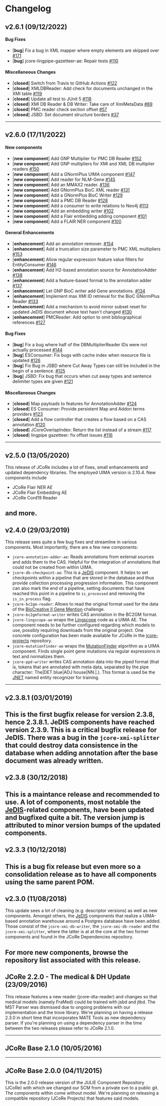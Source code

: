 # Changelog

## v2.6.1 (09/12/2022)

#### Bug Fixes

- [**bug**] Fix a bug in XML mapper where empty elements are skipped over [#171](https://github.com/JULIELab/jcore-base/issues/171)
- [**bug**] jcore-lingpipe-gazetteer-ae: Repair tests [#110](https://github.com/JULIELab/jcore-base/issues/110)

#### Miscellaneous Changes

- [**closed**] Switch from Travis to GitHub Actions [#122](https://github.com/JULIELab/jcore-base/issues/122)
- [**closed**] XMLDBReader: Add check for documents unchanged in the XMI table [#119](https://github.com/JULIELab/jcore-base/issues/119)
- [**closed**] Update all test to JUnit 5 [#118](https://github.com/JULIELab/jcore-base/issues/118)
- [**closed**] XMI DB Reader & DB Writer: Take care of XmiMetaData [#89](https://github.com/JULIELab/jcore-base/issues/89)
- [**closed**] PMC reader check section offset [#57](https://github.com/JULIELab/jcore-base/issues/57)
- [**closed**] JSBD: Set document structure borders [#37](https://github.com/JULIELab/jcore-base/issues/37)

---

## v2.6.0 (17/11/2022)

#### New components

- [**new component**] Add GNP Multiplier for PMC DB Reader [#152](https://github.com/JULIELab/jcore-base/issues/152)
- [**new component**] Add GNP multipliers for XMI and XML DB multiplier readers [#150](https://github.com/JULIELab/jcore-base/issues/150)
- [**new component**] Add a GNormPlus UIMA component [#147](https://github.com/JULIELab/jcore-base/issues/147)
- [**new component**] Add reader for NLM-Gene [#145](https://github.com/JULIELab/jcore-base/issues/145)
- [**new component**] Add an MMAX2 reader. [#136](https://github.com/JULIELab/jcore-base/issues/136)
- [**new component**] Add GNormPlus BioC XML reader [#131](https://github.com/JULIELab/jcore-base/issues/131)
- [**new component**] Add a GNormPlus BioC Writer [#129](https://github.com/JULIELab/jcore-base/issues/129)
- [**new component**] Add a PMC DB Reader [#128](https://github.com/JULIELab/jcore-base/issues/128)
- [**new component**] Add a consumer to write relations to Neo4j [#113](https://github.com/JULIELab/jcore-base/issues/113)
- [**new component**] Add an embedding writer [#102](https://github.com/JULIELab/jcore-base/issues/102)
- [**new component**] Add a Flair embedding adding component [#101](https://github.com/JULIELab/jcore-base/issues/101)
- [**new component**] Add a FLAIR NER component [#100](https://github.com/JULIELab/jcore-base/issues/100)

#### General Enhancements

- [**enhancement**] Add an annotation remover. [#154](https://github.com/JULIELab/jcore-base/issues/154)
- [**enhancement**] Add a truncation size parameter to PMC XML multipliers [#153](https://github.com/JULIELab/jcore-base/issues/153)
- [**enhancement**] Allow regular expression feature value filters for EntityConsumer [#146](https://github.com/JULIELab/jcore-base/issues/146)
- [**enhancement**] Add H2-based annotation source for AnnotationAdder [#138](https://github.com/JULIELab/jcore-base/issues/138)
- [**enhancement**] Add a feature-based format to the annotation adder [#137](https://github.com/JULIELab/jcore-base/issues/137)
- [**enhancement**] Let GNP BioC writer add Gene annotations. [#134](https://github.com/JULIELab/jcore-base/issues/134)
- [**enhancement**] Implement max XMI ID retrieval for the BioC GNormPlus Reader [#133](https://github.com/JULIELab/jcore-base/issues/133)
- [**enhancement**] Add a mechanism to avoid mirror subset reset for updated JeDIS document whose text hasn't changed [#130](https://github.com/JULIELab/jcore-base/issues/130)
- [**enhancement**] PMCReader: Add option to omit bibliographical references [#127](https://github.com/JULIELab/jcore-base/issues/127)

#### Bug Fixes

- [**bug**] Fix a bug where half of the DBMultiplierReader IDs were not actually processed [#144](https://github.com/JULIELab/jcore-base/issues/144)
- [**bug**] ESConsumer: Fix bugs with cache index when resource file is updated [#126](https://github.com/JULIELab/jcore-base/issues/126)
- [**bug**] Fix Bug in JSBD where Cut Away Types can still be included in the begin of a sentence. [#125](https://github.com/JULIELab/jcore-base/issues/125)
- [**bug**] JSBD: Fix bug that occurs when cut away types and sentence delimiter types are given [#121](https://github.com/JULIELab/jcore-base/issues/121)

#### Miscellaneous Changes

- [**closed**] Map payloads to features for AnnotationAdder [#124](https://github.com/JULIELab/jcore-base/issues/124)
- [**closed**] ES Consumer: Provide persistent Map and Addon terms providers [#123](https://github.com/JULIELab/jcore-base/issues/123)
- [**closed**] Add a flow controller that creates a flow based on a CAS annotation [#120](https://github.com/JULIELab/jcore-base/issues/120)
- [**closed**] JCoreOverlapIndex: Return the list instead of a stream [#117](https://github.com/JULIELab/jcore-base/issues/117)
- [**closed**] lingpipe gazetteer: fix offset issues [#116](https://github.com/JULIELab/jcore-base/issues/116)

---

## v2.5.0 (13/05/2020)
This release of JCoRe includes a lot of fixes, small enhancements and updated dependency libraries.
The employed UIMA version is 2.10.4.
New components include
* JCoRe Flair NER AE
* JCoRe Flair Embedding AE
* JCoRe Cord19 Reader

and more.
---

## v2.4.0 (29/03/2019)
This release sees quite a few bug fixes and streamline in various components.
Most importantly, there are a few new components:

* `jcore-annotation-adder-ae`: Reads annotations from external sources and adds them to the CAS. Helpful for the integration of annotations that could not be created from within UIMA.
* `jcore-db-checkpoint-ae`: This is a [JeDIS](https://github.com/JULIELab/jedis/) component. It helps to set checkpoints within a pipeline that are stored in the database and thus provide collection processing progression information. This component can also mark the end of a pipeline, setting documents that have reached this point in a pipeline to `is_processed` and removing the `is_in_process` flag.
* `jcore-bc2gm-reader`: Allows to read the original format used for the data of the [BioCreative II Gene Mention](https://biocreative.bioinformatics.udel.edu/tasks/biocreative-ii/task-1a-gene-mention-tagging/) challenge.
* `jcore-bc2gmformat-writer` writes CAS annotation in the BC2GM format.
* `jcore-lingscope-ae` wraps the [Lingscope](https://sourceforge.net/projects/lingscope/) code as a UIMA AE. The component needs to be further configured regarding which models to use, possibly requiring downloads from the original project. One concrete configuration has been made available for JCoRe in the [jcore-projects](https://github.com/JULIELab/jcore-projects/tree/v2.4/jcore-lingscope-negation-ae) repository.
* `jcore-mutationfinder-ae` wraps the [MutationFinder](http://mutationfinder.sourceforge.net/) algorithm as a UIMA component. Finds single point gene mutations via regular expressions in text and normalizes them.
* `jcore-ppd-writer` writes CAS annotation data into the piped format (that is, tokens that are annotated with meta data, separated by the pipe character: The|DET blue|ADJ house|NN.|.). This format is used be the [JNET](https://github.com/JULIELab/jcore-base/tree/master/jcore-jnet-ae) named entity recognizer for training.


---

## v2.3.8.1 (03/01/2019)
This is the first bugfix release for version 2.3.8, hence 2.3.8.1. JeDIS components have reached version 2.3.9.
This is a critical bugfix release for JeDIS. There was a bug in the `jcore-xmi-splitter` that could destroy data consistence in the database when adding annotation after the base document was already written.
---

## v2.3.8 (30/12/2018)
This is a maintance release and recommended to use.
A lot of components, most notable the [JeDIS](https://julielab.de/jedis/)-related components, have been updated and bugfixed quite a bit.
The version jump is attributed to minor version bumps of the updated components.
---

## v2.3.3 (10/12/2018)
This is a bug fix release but even more so a consolidation release as to have all components using the same parent POM.
---

## v2.3.0 (11/08/2018)
This update sees a lot of cleaning (e.g. descriptor versions) as well as new components. Amongst others, the [JeDIS](https://julielab.de/jedis/) components that realize a UIMA-based annotation warehouse around a Postgres database have been added. Those consist of the `jcore-xmi-db-writer`, the `jcore-xmi-db-reader` and the `jcore-xmi-splitter`, where the latter is at at the core at the two former components and found in the JCoRe Dependencies repository.

For more new components, browse the repository list associated with this release.
---

## JCoRe 2.2.0 - The medical & DH Update (23/09/2016)
This release features a new reader (jcore-dta-reader) and changes so that medical models (namely FraMed) could be trained with jsbd and jtbd.
The MST Parser was dismissed due to ongoing problems with our implementation and the trove library.
We're planning on having a release 2.3.0 in short time that incorporates MATE Tools as new dependency parser.
If you're planning on using a dependency parser in the time between the two releases please refer to JCoRe 2.1.0.

---

## JCoRe Base 2.1.0 (10/05/2016)

---

## JCoRe Base 2.0.0 (04/11/2015)
This is the 2.0.0 release version of the JULIE Component Repository (JCoRe) with which we changed our SCM from a private svn to a public git.
The components within come without model. We're planning on releasing a compatible repository (JCoRe Projects) that features said models.
